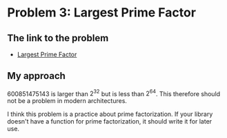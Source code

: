 # Problem 3: Largest Prime Factor

## The link to the problem

- [Largest Prime Factor](https://projecteuler.net/problem=3)

## My approach

$600851475143$ is larger than $2^{32}$ but is less than $2^{64}$.
This therefore should not be a problem in modern architectures.

I think this problem is a practice about prime factorization.
If your library doesn't have a function for prime factorization, it should write it for later use.
